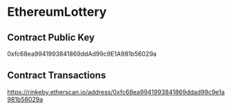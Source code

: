 # EthereumLottery

## Contract Public Key
0xfc68ea9941993841869ddAd99c9E1A981b56029a

## Contract Transactions 
https://rinkeby.etherscan.io/address/0xfc68ea9941993841869ddad99c9e1a981b56029a
